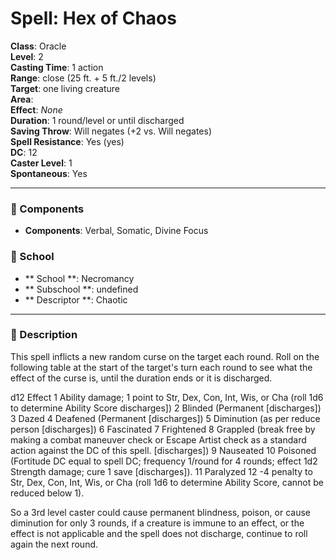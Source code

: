 
# Spell: Hex of Chaos
**Class**: Oracle  
**Level**: 2  
**Casting Time**: 1 action  
**Range**: close (25 ft. + 5 ft./2 levels)  
**Target**: one living creature  
**Area**:   
**Effect**: _None_  
**Duration**: 1 round/level or until discharged  
**Saving Throw**: Will negates (+2 vs. Will negates)  
**Spell Resistance**: Yes (yes)  
**DC**: 12  
**Caster Level**: 1  
**Spontaneous**: Yes

---

### 🔮 Components
- **Components**: Verbal, Somatic, Divine Focus

### 🏫 School
- ** School **: Necromancy
- ** Subschool **: undefined
- ** Descriptor **: Chaotic
---

### 📜 Description
This spell inflicts a new random curse on the target each round. Roll on the following table at the start of the target's turn each round to see what the effect of the curse is, until the duration ends or it is discharged.

d12       Effect 
1           Ability damage; 1 point to Str, Dex, Con, Int, Wis, or Cha (roll 1d6 to  determine Ability Score discharges]) 
2           Blinded (Permanent [discharges]) 
3           Dazed 
4           Deafened (Permanent [discharges]) 
5           Diminution (as per reduce person [discharges]) 
6           Fascinated 
7           Frightened 
8           Grappled (break free by making a combat maneuver check or Escape Artist check as a standard action against the DC of this spell. [discharges]) 
9           Nauseated 
10         Poisoned (Fortitude DC equal to spell DC; frequency 1/round for 4 rounds; effect 1d2 Strength damage; cure 1 save [discharges]). 
11         Paralyzed 
12         -4 penalty to Str, Dex, Con, Int, Wis, or Cha (roll 1d6 to determine Ability Score, cannot be reduced below 1).

So a 3rd level caster could cause permanent blindness, poison, or cause diminution for only 3 rounds, if a creature is immune to an effect, or the effect is not applicable and the spell does not discharge, continue to roll again the next round.
